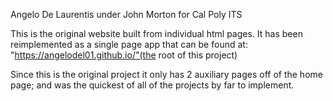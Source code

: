 
Angelo De Laurentis under John Morton for Cal Poly ITS

This is the original website built from individual html pages. It has been reimplemented as a single page app that can be found at: "https://angelodel01.github.io/"(the root of this project)

Since this is the original project it only has 2 auxiliary pages off of the home page; and was the quickest of all of the projects by far to implement. 
